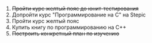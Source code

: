 1) ~~Пройти курс желтый пояс до юнит-тестирования~~
2) Допройти курс "Программирование на С" на Stepic 
3) Пройти курс желтый пояс 
4) Купить книгу по программированию на С++
5) ~~Построить конкретный план по изучению~~
